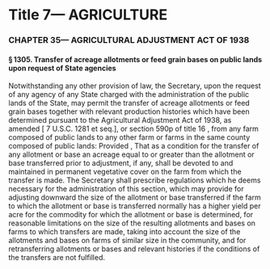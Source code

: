 
# Title 7— AGRICULTURE
### CHAPTER 35— AGRICULTURAL ADJUSTMENT ACT OF 1938
#### § 1305. Transfer of acreage allotments or feed grain bases on public lands upon request of State agencies

Notwithstanding any other provision of law, the Secretary, upon the request of any agency of any State charged with the administration of the public lands of the State, may permit the transfer of acreage allotments or feed grain bases together with relevant production histories which have been determined pursuant to the Agricultural Adjustment Act of 1938, as amended [ 7 U.S.C. 1281 et seq.], or section 590p of title 16 , from any farm composed of public lands to any other farm or farms in the same county composed of public lands: Provided , That as a condition for the transfer of any allotment or base an acreage equal to or greater than the allotment or base transferred prior to adjustment, if any, shall be devoted to and maintained in permanent vegetative cover on the farm from which the transfer is made. The Secretary shall prescribe regulations which he deems necessary for the administration of this section, which may provide for adjusting downward the size of the allotment or base transferred if the farm to which the allotment or base is transferred normally has a higher yield per acre for the commodity for which the allotment or base is determined, for reasonable limitations on the size of the resulting allotments and bases on farms to which transfers are made, taking into account the size of the allotments and bases on farms of similar size in the community, and for retransferring allotments or bases and relevant histories if the conditions of the transfers are not fulfilled.
